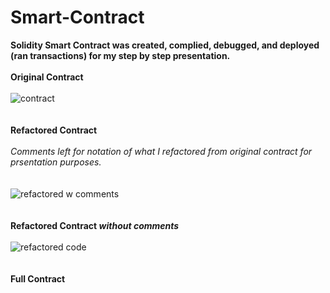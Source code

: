 # Smart-Contract
**Solidity Smart Contract was created, complied, debugged, and deployed (ran transactions) for my step by step presentation.** 
\
\
**Original Contract** 
\
\
 ![contract](https://user-images.githubusercontent.com/95890754/236652303-a2d22c60-5f7b-4334-b7a5-44f9277a3f2d.png)
\
\
\
**Refactored Contract**
\
\
*Comments left for notation of what I refactored from original contract for prsentation purposes.*   
\
\
![refactored w comments](https://user-images.githubusercontent.com/95890754/236652305-a0682148-69dc-4d61-9b67-8f4b979ad3dc.png)
\
\
\
**Refactored Contract *without comments*** 
\
\
![refactored code](https://user-images.githubusercontent.com/95890754/236652534-2f2fafe8-b7a2-4761-a44a-3bdee587a8a3.png)
\
\
\
**Full Contract** 
